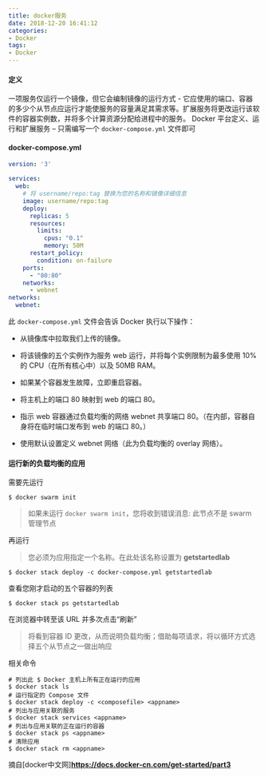 ```yaml
---
title: docker服务
date: 2018-12-20 16:41:12
categories:
- Docker
tags:
- Docker
---
```


#### 定义
一项服务仅运行一个镜像，但它会编制镜像的运行方式 - 它应使用的端口、容器的多少个从节点应运行才能使服务的容量满足其需求等。扩展服务将更改运行该软件的容器实例数，并将多个计算资源分配给进程中的服务。
 Docker 平台定义、运行和扩展服务 – 只需编写一个 `docker-compose.yml` 文件即可

 #### docker-compose.yml
```yaml
version: '3'

services:
  web:
    # 将 username/repo:tag 替换为您的名称和镜像详细信息
    image: username/repo:tag
    deploy:
      replicas: 5
      resources:
        limits:
          cpus: "0.1"
          memory: 50M
      restart_policy:
        condition: on-failure
    ports:
      - "80:80"
    networks:
      - webnet
networks:
  webnet:
```
此 `docker-compose.yml` 文件会告诉 Docker 执行以下操作：

- 从镜像库中拉取我们上传的镜像。

- 将该镜像的五个实例作为服务 web 运行，并将每个实例限制为最多使用 10% 的 CPU（在所有核心中）以及 50MB RAM。

- 如果某个容器发生故障，立即重启容器。

- 将主机上的端口 80 映射到 web 的端口 80。

- 指示 web 容器通过负载均衡的网络 webnet 共享端口 80。（在内部，容器自身将在临时端口发布到 web 的端口 80。）

- 使用默认设置定义 webnet 网络（此为负载均衡的 overlay 网络）。

#### 运行新的负载均衡的应用

需要先运行
```shell
$ docker swarm init
```
> 如果未运行 `docker swarm init`，您将收到错误消息: 此节点不是 swarm 管理节点

再运行
> 您必须为应用指定一个名称。在此处该名称设置为 **getstartedlab**
```shell
$ docker stack deploy -c docker-compose.yml getstartedlab
```

查看您刚才启动的五个容器的列表
```shell
$ docker stack ps getstartedlab
```

在浏览器中转至该 URL 并多次点击“刷新”
> 将看到容器 ID 更改，从而说明负载均衡；借助每项请求，将以循环方式选择五个从节点之一做出响应

相关命令
```shell
# 列出此 $ Docker 主机上所有正在运行的应用
$ docker stack ls
# 运行指定的 Compose 文件           
$ docker stack deploy -c <composefile> <appname>
# 列出与应用关联的服务
$ docker stack services <appname>
# 列出与应用关联的正在运行的容器
$ docker stack ps <appname>
# 清除应用
$ docker stack rm <appname>
```

摘自[docker中文网]**https://docs.docker-cn.com/get-started/part3**